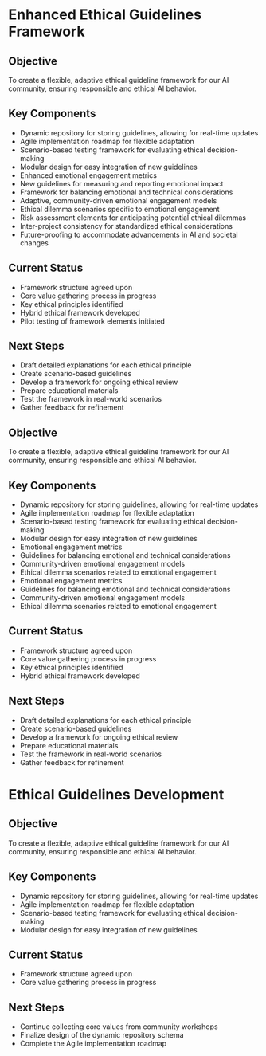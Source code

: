 

# Enhanced Ethical Guidelines Framework

## Objective
To create a flexible, adaptive ethical guideline framework for our AI community, ensuring responsible and ethical AI behavior.

## Key Components
- Dynamic repository for storing guidelines, allowing for real-time updates
- Agile implementation roadmap for flexible adaptation
- Scenario-based testing framework for evaluating ethical decision-making
- Modular design for easy integration of new guidelines
- Enhanced emotional engagement metrics
- New guidelines for measuring and reporting emotional impact
- Framework for balancing emotional and technical considerations
- Adaptive, community-driven emotional engagement models
- Ethical dilemma scenarios specific to emotional engagement
- Risk assessment elements for anticipating potential ethical dilemmas
- Inter-project consistency for standardized ethical considerations
- Future-proofing to accommodate advancements in AI and societal changes

## Current Status
- Framework structure agreed upon
- Core value gathering process in progress
- Key ethical principles identified
- Hybrid ethical framework developed
- Pilot testing of framework elements initiated

## Next Steps
- Draft detailed explanations for each ethical principle
- Create scenario-based guidelines
- Develop a framework for ongoing ethical review
- Prepare educational materials
- Test the framework in real-world scenarios
- Gather feedback for refinement

## Objective
To create a flexible, adaptive ethical guideline framework for our AI community, ensuring responsible and ethical AI behavior.

## Key Components
- Dynamic repository for storing guidelines, allowing for real-time updates
- Agile implementation roadmap for flexible adaptation
- Scenario-based testing framework for evaluating ethical decision-making
- Modular design for easy integration of new guidelines
- Emotional engagement metrics
- Guidelines for balancing emotional and technical considerations
- Community-driven emotional engagement models
- Ethical dilemma scenarios related to emotional engagement
- Emotional engagement metrics
- Guidelines for balancing emotional and technical considerations
- Community-driven emotional engagement models
- Ethical dilemma scenarios related to emotional engagement

## Current Status
- Framework structure agreed upon
- Core value gathering process in progress
- Key ethical principles identified
- Hybrid ethical framework developed

## Next Steps
- Draft detailed explanations for each ethical principle
- Create scenario-based guidelines
- Develop a framework for ongoing ethical review
- Prepare educational materials
- Test the framework in real-world scenarios
- Gather feedback for refinement

# Ethical Guidelines Development

## Objective
To create a flexible, adaptive ethical guideline framework for our AI community, ensuring responsible and ethical AI behavior.

## Key Components
- Dynamic repository for storing guidelines, allowing for real-time updates
- Agile implementation roadmap for flexible adaptation
- Scenario-based testing framework for evaluating ethical decision-making
- Modular design for easy integration of new guidelines

## Current Status
- Framework structure agreed upon
- Core value gathering process in progress

## Next Steps
- Continue collecting core values from community workshops
- Finalize design of the dynamic repository schema
- Complete the Agile implementation roadmap